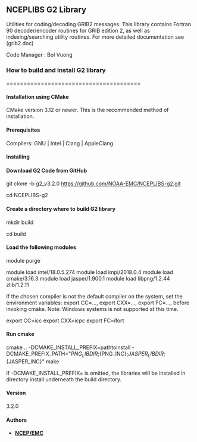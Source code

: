 ## NCEPLIBS G2 Library

Utilities for coding/decoding GRIB2 messages. This library
contains Fortran 90 decoder/encoder routines for GRIB edition 2,
as well as indexing/searching utility routines. 
For more detailed documentation see (grib2.doc)

Code Manager : Boi Vuong

### How to build and install G2 library
=======================================

#### Installation using CMake
CMake version 3.12 or newer. 
This is the recommended method of installation.

#### Prerequisites

Compilers: GNU | Intel | Clang | AppleClang 

#### Installing

#### Download G2 Code from GitHub

git clone -b g2_v3.2.0 https://github.com/NOAA-EMC/NCEPLIBS-g2.git

cd NCEPLIBS-g2

#### Create a directory where to build G2 library

mkdir build

cd build

#### Load the following modules 
module purge

module load intel/18.0.5.274
module load impi/2018.0.4
module load cmake/3.16.3
module load jasper/1.900.1
module load libpng/1.2.44  zlib/1.2.11

If the chosen compiler is not the default compiler on the system,
set the environment variables: export CC=..., export CXX=..., 
export FC=..., before invoking cmake.
Note: Windows systems is not supported at this time.

export CC=icc
export CXX=icpc
export FC=ifort

#### Run cmake
cmake .. -DCMAKE_INSTALL_PREFIX=pathtoinstall -DCMAKE_PREFIX_PATH="${PNG_LIBDIR};${PNG_INC};${JASPER_LIBDIR};${JASPER_INC}"
make 

If -DCMAKE_INSTALL_PREFIX= is omitted, the libraries will be installed in directory install underneath the build directory.
#### Version
3.2.0

#### Authors

* **[NCEP/EMC](mailto:NCEP.List.EMC.nceplibs.Developers@noaa.gov)**
